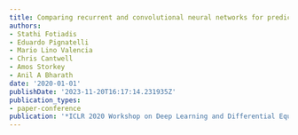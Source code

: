 ```yaml
---
title: Comparing recurrent and convolutional neural networks for predicting wave propagation
authors:
- Stathi Fotiadis
- Eduardo Pignatelli
- Mario Lino Valencia
- Chris Cantwell
- Amos Storkey
- Anil A Bharath
date: '2020-01-01'
publishDate: '2023-11-20T16:17:14.231935Z'
publication_types:
- paper-conference
publication: '*ICLR 2020 Workshop on Deep Learning and Differential Equations*'
---
```


